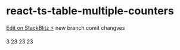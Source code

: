 # react-ts-table-multiple-counters

[Edit on StackBlitz ⚡️](https://stackblitz.com/edit/react-ts-ugfyys)
new branch comit changves 

3
23
23
23